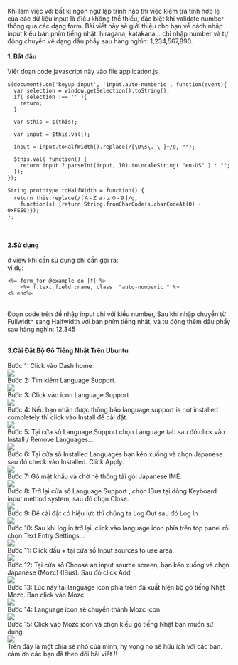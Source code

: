Khi làm việc với bất kì ngôn ngữ lập trình nào thì việc kiểm tra tính hợp lệ của các dữ liệu input là điều không thể thiếu, đặc biệt khi validate number thông qua các dạng form. Bài viết này sẽ giới thiệu cho bạn về cách nhập input  kiểu bàn phím tiếng nhật: hiragana, katakana… chỉ nhập number và tự động chuyển về dạng dấu phẩy sau hàng nghìn: 1,234,567,890.<br><br>
**1. Bắt đầu**<br><br>
Viết đoạn code javascript này vào file application.js
```Language
$(document).on('keyup input', 'input.auto-numberic', function(event){
  var selection = window.getSelection().toString();
  if( selection !== '' ){
    return;
  }

  var $this = $(this);

  var input = $this.val();

  input = input.toHalfWidth().replace(/[\D\s\._\-]+/g, "");

  $this.val( function() {
    return input ? parseInt(input, 10).toLocaleString( "en-US" ) : "";
  });
});

String.prototype.toHalfWidth = function() {
  return this.replace(/[Ａ-Ｚａ-ｚ０-９]/g, 
    function(s) {return String.fromCharCode(s.charCodeAt(0) - 0xFEE0)});
};
```

<br><br>
**2.Sử dụng**
<br><br>
ở view khi cần sử dụng chỉ cần gọi ra:
<br>
ví dụ: 
```Language
<%= form_for @example do |f| %>
    <%= f.text_field :name, class: "auto-numberic " %>
<% end%>
```
<br>
Đoạn code trên để nhập input chỉ với kiểu number, Sau khi nhập chuyển từ Fullwidth sang Halfwidth với bàn phím tiếng nhật, và tự động thêm dấu phẩy sau hàng nghìn: 12,345
<br><br>

**3.Cài Đặt Bộ Gõ Tiếng Nhật Trên Ubuntu**
<br><br>
Bước 1: Click vào Dash home<br>
![](https://images.viblo.asia/875b28e6-bb6a-4594-bc8e-1f6530edeace.png)
<br>
Bước 2: Tìm kiếm Language Support.<br>
![](https://images.viblo.asia/bfa2470c-e94f-41ae-b191-21be0cf9d318.png)
<br>
Bước 3: Click vào icon Language Support<br>
![](https://images.viblo.asia/7375f4d1-a512-4cd0-97dd-8a55a8746b03.png)
<br>
Bước 4: Nếu bạn nhận được thông báo language support is not installed completely thì click vào Install để cài đặt.<br>
![](https://images.viblo.asia/c3224043-2620-48fd-bdd2-e906e4412625.png)
<br>
Bước 5: Tại cửa sổ Language Support chọn  Language tab sau đó click vào Install / Remove Languages…<br>
![](https://images.viblo.asia/b1103072-8a30-4849-bcad-249660fbc58c.png)
<br>
Bước 6: Tại cửa sổ Installed Languages bạn kéo xuống và chọn Japanese sau đó check vào  Installed. Click Apply.<br>
![](https://images.viblo.asia/0f4004ee-2922-4766-b67c-aada6ae36b6f.png)
<br>
Bước 7: Gõ mật khẩu và chờ hệ thống tải gói Japanese IME.<br>
![](https://images.viblo.asia/e243415f-30bf-4c27-98ac-38b61ad0ce22.png)
<br>
Bước 8: Trở lại cửa sổ Language Support , chọn IBus tại dòng Keyboard input method system, sau đó chọn Close.<br>
![](https://images.viblo.asia/3d36d228-aa79-4a19-ba5b-aff8e500abec.png)
<br>
Bước 9: Để cài đặt có hiệu lực thì chúng ta Log Out sau đó Log In<br>
![](https://images.viblo.asia/df79fccd-d888-401d-8b7b-b03c7e87a3c8.png)
<br>
Bước 10: Sau khi log in trở lại, click vào language icon phía trên top panel rồi chọn Text Entry Settings…<br>
![](https://images.viblo.asia/d298a456-10e4-48c2-9ab8-8d9d76e4501d.png)
<br>
Bước 11: Click dấu + tại cửa sổ Input sources to use area.<br>
![](https://images.viblo.asia/6ca59116-f92f-4c48-83b7-8e9685ddbbdc.png)
<br>
Bước 12: Tại cửa sổ Choose an input source screen, bạn kéo xuống và chọn Japanese (Mozc) (IBus). Sau đó click Add<br>
![](https://images.viblo.asia/7f0f7f49-8548-47e9-9486-03b7f66b4eed.png)
<br>
Bước 13: Lúc này tại language icon phía trên đã xuất hiện bộ gõ tiếng Nhật Mozc. Bạn click vào Mozc<br>
![](https://images.viblo.asia/770d6301-8b24-46a8-95db-e7ad2622af97.png)
<br>
Bước 14: Language icon sẽ chuyển thành Mozc icon<br>
![](https://images.viblo.asia/bfd9e3e0-f6c2-413e-baa5-d8e7232e1a9f.png)
<br>
Bước 15: Click vào Mozc icon và chọn kiểu gõ tiếng Nhật bạn muốn sử dụng.<br>
![](https://images.viblo.asia/326a22f9-d7a6-41eb-a6d4-7d81de7d6456.png)
<br>
Trên đây là một chia sẻ nhỏ của mình, hy vọng nó sẽ hữu ích với các bạn. cảm ơn các bạn đã theo dõi bãi viết !!